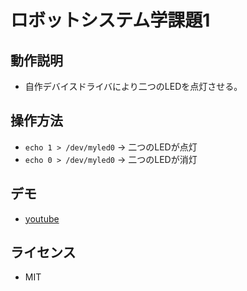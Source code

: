 # ロボットシステム学課題1
## 動作説明
- 自作デバイスドライバにより二つのLEDを点灯させる。

## 操作方法
- `echo 1 > /dev/myled0` -> 二つのLEDが点灯
- `echo 0 > /dev/myled0` -> 二つのLEDが消灯

## デモ
- [youtube](https://www.youtube.com/watch?v=kTqVnQ9Fw7o)

## ライセンス
- MIT
